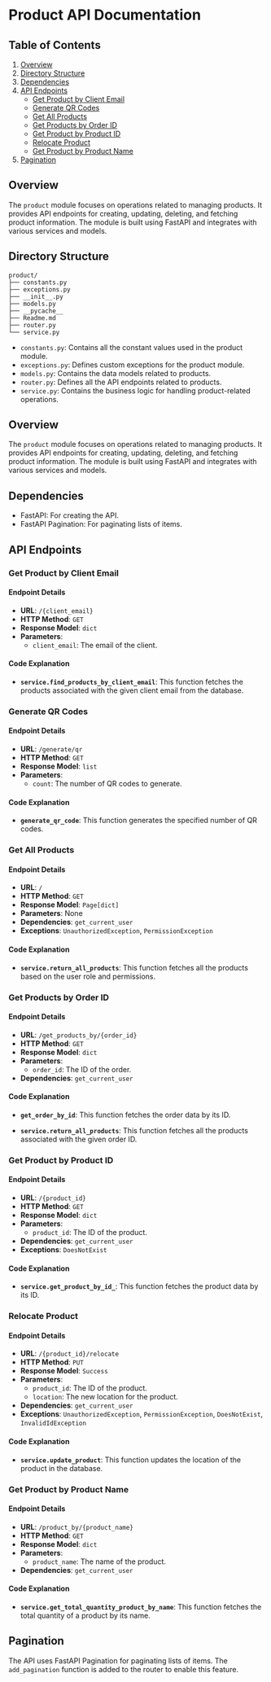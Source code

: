 # Product API Documentation

## Table of Contents

1. [Overview](#overview)
2. [Directory Structure](#directory-structure)
3. [Dependencies](#dependencies)
4. [API Endpoints](#api-endpoints)
    - [Get Product by Client Email](#get-product-by-client-email)
    - [Generate QR Codes](#generate-qr-codes)
    - [Get All Products](#get-all-products)
    - [Get Products by Order ID](#get-products-by-order-id)
    - [Get Product by Product ID](#get-product-by-product-id)
    - [Relocate Product](#relocate-product)
    - [Get Product by Product Name](#get-product-by-product-name)
5. [Pagination](#pagination)

## Overview

The `product` module focuses on operations related to managing products. It provides API endpoints for creating, updating, deleting, and fetching product information. The module is built using FastAPI and integrates with various services and models.

## Directory Structure

```
product/
├── constants.py
├── exceptions.py
├── __init__.py
├── models.py
├── __pycache__
├── Readme.md
├── router.py
└── service.py
```

- `constants.py`: Contains all the constant values used in the product module.
- `exceptions.py`: Defines custom exceptions for the product module.
- `models.py`: Contains the data models related to products.
- `router.py`: Defines all the API endpoints related to products.
- `service.py`: Contains the business logic for handling product-related operations.


## Overview

The `product` module focuses on operations related to managing products. It provides API endpoints for creating, updating, deleting, and fetching product information. The module is built using FastAPI and integrates with various services and models.

## Dependencies

- FastAPI: For creating the API.
- FastAPI Pagination: For paginating lists of items.

## API Endpoints

### Get Product by Client Email

#### Endpoint Details

- **URL**: `/{client_email}`
- **HTTP Method**: `GET`
- **Response Model**: `dict`
- **Parameters**: 
  - `client_email`: The email of the client.

#### Code Explanation

- **`service.find_products_by_client_email`**: This function fetches the products associated with the given client email from the database.

### Generate QR Codes

#### Endpoint Details

- **URL**: `/generate/qr`
- **HTTP Method**: `GET`
- **Response Model**: `list`
- **Parameters**: 
  - `count`: The number of QR codes to generate.

#### Code Explanation

- **`generate_qr_code`**: This function generates the specified number of QR codes.

### Get All Products

#### Endpoint Details

- **URL**: `/`
- **HTTP Method**: `GET`
- **Response Model**: `Page[dict]`
- **Parameters**: None
- **Dependencies**: `get_current_user`
- **Exceptions**: `UnauthorizedException`, `PermissionException`

#### Code Explanation

- **`service.return_all_products`**: This function fetches all the products based on the user role and permissions.

### Get Products by Order ID

#### Endpoint Details

- **URL**: `/get_products_by/{order_id}`
- **HTTP Method**: `GET`
- **Response Model**: `dict`
- **Parameters**: 
  - `order_id`: The ID of the order.
- **Dependencies**: `get_current_user`

#### Code Explanation

- **`get_order_by_id`**: This function fetches the order data by its ID.
  
- **`service.return_all_products`**: This function fetches all the products associated with the given order ID.

### Get Product by Product ID

#### Endpoint Details

- **URL**: `/{product_id}`
- **HTTP Method**: `GET`
- **Response Model**: `dict`
- **Parameters**: 
  - `product_id`: The ID of the product.
- **Dependencies**: `get_current_user`
- **Exceptions**: `DoesNotExist`

#### Code Explanation

- **`service.get_product_by_id_`**: This function fetches the product data by its ID.

### Relocate Product

#### Endpoint Details

- **URL**: `/{product_id}/relocate`
- **HTTP Method**: `PUT`
- **Response Model**: `Success`
- **Parameters**: 
  - `product_id`: The ID of the product.
  - `location`: The new location for the product.
- **Dependencies**: `get_current_user`
- **Exceptions**: `UnauthorizedException`, `PermissionException`, `DoesNotExist`, `InvalidIdException`

#### Code Explanation

- **`service.update_product`**: This function updates the location of the product in the database.

### Get Product by Product Name

#### Endpoint Details

- **URL**: `/product_by/{product_name}`
- **HTTP Method**: `GET`
- **Response Model**: `dict`
- **Parameters**: 
  - `product_name`: The name of the product.
- **Dependencies**: `get_current_user`

#### Code Explanation

- **`service.get_total_quantity_product_by_name`**: This function fetches the total quantity of a product by its name.

## Pagination

The API uses FastAPI Pagination for paginating lists of items. The `add_pagination` function is added to the router to enable this feature.

